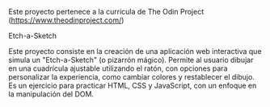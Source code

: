 Este proyecto pertenece a la curricula de The Odin Project (https://www.theodinproject.com/)

Etch-a-Sketch

Este proyecto consiste en la creación de una aplicación web interactiva que simula un "Etch-a-Sketch" (o pizarrón mágico). Permite al usuario dibujar en una cuadrícula ajustable utilizando el ratón, con opciones para personalizar la experiencia, como cambiar colores y restablecer el dibujo. Es un ejercicio para practicar HTML, CSS y JavaScript, con un enfoque en la manipulación del DOM.